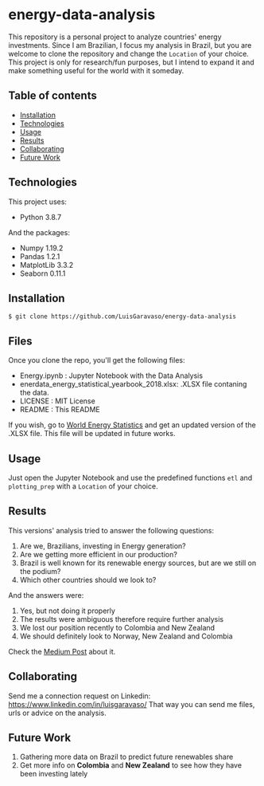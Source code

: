 # energy-data-analysis
This repository is a personal project to analyze countries' energy investments.
Since I am Brazilian, I focus my analysis in Brazil, but you are welcome to clone the repository and change the `Location` of your choice.
This project is only for research/fun purposes, but I intend to expand it and make something useful for the world with it someday.

## Table of contents
* [Installation](#Installation)
* [Technologies]($Technologies)
* [Usage](#Usage)
* [Results](#Results)
* [Collaborating](#Collaborating)
* [Future Work](#Future-Work)

## Technologies

This project uses:

* Python 3.8.7

And the packages:

* Numpy 1.19.2
* Pandas 1.2.1
* MatplotLib 3.3.2
* Seaborn 0.11.1

## Installation

```
$ git clone https://github.com/LuisGaravaso/energy-data-analysis
```

## Files

Once you clone the repo, you'll get the following files:

* Energy.ipynb : Jupyter Notebook with the Data Analysis
* enerdata_energy_statistical_yearbook_2018.xlsx: .XLSX file contaning the data.
* LICENSE : MIT License
* README : This README

If you wish, go to [World Energy Statistics](https://yearbook.enerdata.net/) and get an updated version of the .XLSX file.
This file will be updated in future works.

## Usage

Just open the Jupyter Notebook and use the predefined functions `etl` and `plotting_prep` with a `Location` of your choice.

## Results

This versions' analysis tried to answer the following questions:

1. Are we, Brazilians, investing in Energy generation?
2. Are we getting more efficient in our production?
3. Brazil is well known for its renewable energy sources, but are we still on the podium?
4. Which other countries should we look to?

And the answers were:

1. Yes, but not doing it properly
2. The results were ambiguous therefore require further analysis
3. We lost our position recently to Colombia and New Zealand
4. We should definitely look to Norway, New Zealand and Colombia

Check the [Medium Post](https://medium.com/@luisgaravaso/this-will-make-us-brazilians-rethink-our-energy-investments-525b9c49a087) about it.

## Collaborating

Send me a connection request on Linkedin: https://www.linkedin.com/in/luisgaravaso/
That way you can send me files, urls or advice on the analysis.

## Future Work

1. Gathering more data on Brazil to predict future renewables share
2. Get more info on **Colombia** and **New Zealand** to see how they have been investing lately
